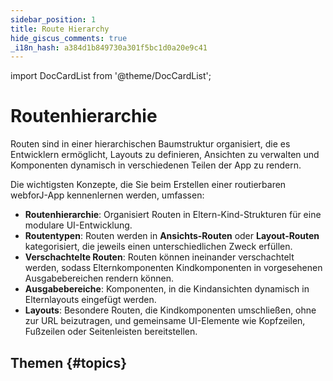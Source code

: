 ```yaml
---
sidebar_position: 1
title: Route Hierarchy
hide_giscus_comments: true
_i18n_hash: a384d1b849730a301f5bc1d0a20e9c41
---
```

<!-- vale off -->
import DocCardList from '@theme/DocCardList';

<!-- vale on -->

# Routenhierarchie

Routen sind in einer hierarchischen Baumstruktur organisiert, die es Entwicklern ermöglicht, Layouts zu definieren, Ansichten zu verwalten und Komponenten dynamisch in verschiedenen Teilen der App zu rendern.

Die wichtigsten Konzepte, die Sie beim Erstellen einer routierbaren webforJ-App kennenlernen werden, umfassen:

- **Routenhierarchie**: Organisiert Routen in Eltern-Kind-Strukturen für eine modulare UI-Entwicklung.
- **Routentypen**: Routen werden in **Ansichts-Routen** oder **Layout-Routen** kategorisiert, die jeweils einen unterschiedlichen Zweck erfüllen.
- **Verschachtelte Routen**: Routen können ineinander verschachtelt werden, sodass Elternkomponenten Kindkomponenten in vorgesehenen Ausgabebereichen rendern können.
- **Ausgabebereiche**: Komponenten, in die Kindansichten dynamisch in Elternlayouts eingefügt werden.
- **Layouts**: Besondere Routen, die Kindkomponenten umschließen, ohne zur URL beizutragen, und gemeinsame UI-Elemente wie Kopfzeilen, Fußzeilen oder Seitenleisten bereitstellen.

## Themen {#topics}

<DocCardList className="topics-section" />
